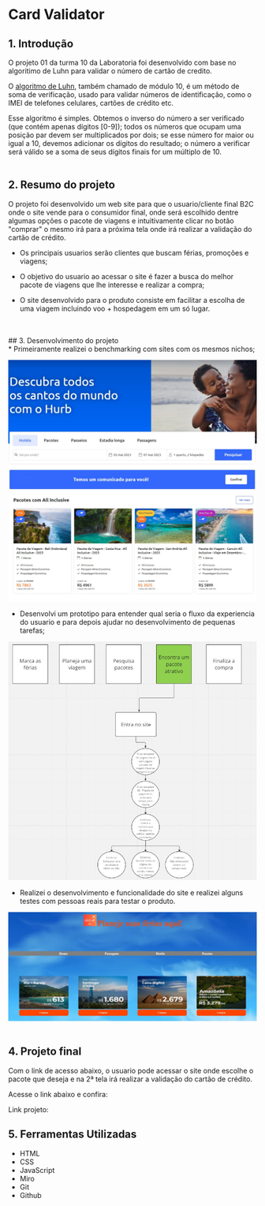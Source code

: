 # Card Validator

## 1. Introdução
O projeto 01 da turma 10 da Laboratoria foi desenvolvido com base no algoritimo de Luhn para validar o número de cartão de credito.

O [algoritmo de Luhn](https://en.wikipedia.org/wiki/Luhn_algorithm), também
chamado de módulo 10, é um método de soma de verificação, usado para validar
números de identificação, como o IMEI de telefones celulares, cartões de crédito
etc.

Esse algoritmo é simples. Obtemos o inverso do número a ser verificado (que
contém apenas dígitos [0-9]); todos os números que ocupam uma posição par devem
ser multiplicados por dois; se esse número for maior ou igual a 10, devemos
adicionar os dígitos do resultado; o número a verificar será válido se a soma de
seus dígitos finais for um múltiplo de 10.
<br>
<br>
## 2. Resumo do projeto
O projeto foi desenvolvido um web site para que o usuario/cliente final B2C onde o site vende para o consumidor final, onde será escolhido dentre algumas opções o pacote de viagens e intuitivamente clicar no botão "comprar" o mesmo irá para a próxima tela onde irá realizar a validação do cartão de crédito.

* Os principais usuarios serão clientes que buscam férias, promoções e viagens;

* O objetivo do usuario ao acessar o site é fazer a busca do melhor pacote de viagens que lhe interesse e realizar a compra;

* O site desenvolvido para o produto consiste em facilitar a escolha de uma viagem incluindo voo + hospedagem em um só lugar.
<br>
<br>
## 3. Desenvolvimento do projeto
<br>
* Primeiramente realizei o benchmarking com sites com os mesmos nichos;
<br>

![preview](bench1.jpg)
![preview](bench2.jpg)
<br>
* Desenvolvi um prototipo para entender qual seria o fluxo da experiencia do usuario e para depois ajudar no desenvolvimento de pequenas tarefas;

![preview](prototipo.jpg)

* Realizei o desenvolvimento e funcionalidade do site e realizei alguns testes com pessoas reais para testar o produto.

![preview](pagetest.jpg)
<br>
<br>

## 4. Projeto final
  Com o link de acesso abaixo, o usuario pode acessar o site onde escolhe o pacote que deseja e na 2ª tela irá realizar a validação do cartão de crédito.

  Acesse o link abaixo e confira:

Link projeto: 

  ## 5. Ferramentas Utilizadas

  * HTML<br>
  * CSS<br>
  * JavaScript<br>
  * Miro<br>
  * Git<br>
  * Github<br>





